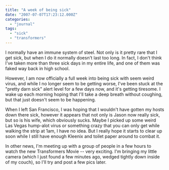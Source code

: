 ```yaml
---
title: "A week of being sick"
date: "2007-07-07T17:23:12.000Z"
categories: 
  - "journal"
tags: 
  - "sick"
  - "transformers"
---
```


I normally have an immune system of steel. Not only is it pretty rare that I get sick, but when I do it normally doesn't last too long. In fact, I don't think I've taken more than three sick days in my entire life, and one of them was faked way back in high school.

However, I am now officially a full week into being sick with seem weird virus, and while I no longer seem to be getting worse, I've been stuck at the "pretty darn sick" alert level for a few days now, and it's getting tiresome. I wake up each morning hoping that I'll take a deep breath without coughing, but that just doesn't seem to be happening.

When I left San Francisco, I was hoping that I wouldn't have gotten my hosts down there sick, however it appears that not only is Jason now really sick, but so is his wife, which obviously sucks. Maybe I picked up some weird Las Vegas hump-alot virus or something crazy that you can only get while walking the strip at 1am, I have no idea. But I really hope it starts to clear up soon while I still have enough Kleenix and toilet paper around to combat it.

In other news, I'm meeting up with a group of people in a few hours to watch the new Transformers Movie -- very exciting. I'm bringing my little camera (which I just found a few minutes ago, wedged tightly down inside of my couch), so I'll try and post a few pics later.
